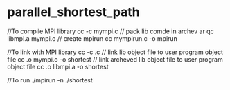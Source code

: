 # parallel_shortest_path
//To compile MPI library
cc -c mympi.c
// pack lib comde in archev
ar qc libmpi.a mympi.o
// create mpirun
cc mympirun.c -o mpirun

//To link with MPI library
cc -c <your shortest>.c
// link lib object file to user program object file
cc <your shortest>.o mympi.o -o shortest
// link archeved lib object file to user program object file
cc <your shortest>.o libmpi.a -o shortest

//To run
./mpirun -n <number of processes> ./shortest <your arguments>
